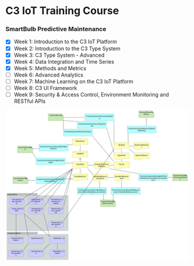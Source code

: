# C3 IoT Training Course
### SmartBulb Predictive Maintenance
- [x] Week 1: Introduction to the C3 IoT Platform
- [x] Week 2: Introduction to the C3 Type System
- [x] Week 3: C3 Type System - Advanced
- [x] Week 4: Data Integration and Time Series
- [x] Week 5: Methods and Metrics
- [ ] Week 6: Advanced Analytics
- [ ] Week 7: Machine Learning on the C3 IoT Platform
- [ ] Week 8: C3 UI Framework
- [ ] Week 9: Security & Access Control, Environment Monitoring and RESTful APIs

![data model](https://raw.githubusercontent.com/aldder/c3iot-training/master/Week5/datamodel.png)
